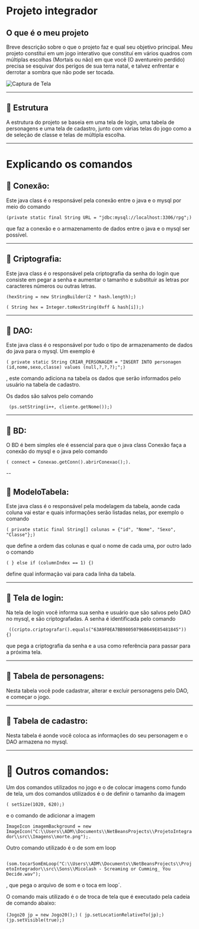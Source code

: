 # Projeto integrador


##  O que é o meu projeto

Breve descrição sobre o que o projeto faz e qual seu objetivo principal.
Meu projeto constitui em um jogo interativo que constituí em vários quadros
com múltiplas escolhas (Mortais ou não) em que você (O aventureiro perdido) precisa se esquivar dos perigos de sua terra natal,
e talvez enfrentar e derrotar a sombra que não pode ser tocada.

![Captura de Tela](link-para-uma-imagem-do-projeto.png)

---

## 📌 Estrutura 

A estrutura do projeto se baseia em uma tela de login, uma tabela de personagens e uma tela de cadastro,
junto com várias telas do jogo como a de seleção de classe e telas de múltipla escolha. 

---

# Explicando os comandos


## 📌 Conexão:

Este java class é o responsável pela conexão entre o java e o mysql por meio do comando 

`(private static final String URL = "jdbc:mysql://localhost:3306/rpg";)`

que faz a conexão e o armazenamento de dados entre o java e o mysql ser possível.


---

## 📌 Criptografia: 

Este java class é o responsável pela criptografia da senha do login que consiste
em pegar a senha e aumentar o tamanho e substituir as letras por caracteres números ou outras letras. 

`(hexString = new StringBuilder(2 * hash.length);)`

`( String hex = Integer.toHexString(0xff & hash[i]);)`


---


## 📌 DAO:

Este java class é o responsável por tudo o tipo de armazenamento de dados do java para o mysql. Um exemplo é

`( private static String CRIAR_PERSONAGEM = "INSERT INTO personagen (id,nome,sexo,classe) values (null,?,?,?);";)`

, este comando adiciona na tabela os dados que serão informados pelo usuário na tabela de cadastro.

Os dados são salvos pelo comando

` (ps.setString(i++, cliente.getNome());)`


---

## 📌 BD: 

O BD é bem simples ele é essencial para que o java class Conexão faça a conexão do mysql e o java pelo comando

`( connect = Conexao.getConn().abrirConexao();).`  


--


## 📌 ModeloTabela:

Este java class é o responsável pela modelagem da tabela, aonde cada coluna vai estar e quais informações serão listadas nelas, por exemplo o comando

 `( private static final String[] colunas = {"id", "Nome", "Sexo", "Classe"};)`

que define a ordem das colunas e qual o nome de cada uma, por outro lado o comando

`( } else if (columnIndex == 1) {)`

 define qual informação vai para cada linha da tabela. 


---

## 📌 Tela de login: 

Na tela de login você informa sua senha e usuário que são salvos pelo DAO no mysql, e são criptografadas.
 A senha é identificada pelo comando

` ((cripto.criptografar().equals("63A9F0EA7BB98050796B649E85481845")) {)`

 que pega a criptografia da senha e a usa como referência para passar para a próxima tela.


---


## 📌 Tabela de personagens:

Nesta tabela você pode cadastrar, alterar e excluir personagens pelo DAO, e começar o jogo.

---

## 📌 Tabela de cadastro:

Nesta tabela é aonde você coloca as informações do seu personagem e o DAO armazena no mysql.


---


# 📌 Outros comandos:


Um dos comandos utilizados no jogo e o de colocar imagens como fundo de tela, um
 dos comandos utilizados é o de definir o tamanho da imagem

 `( setSize(1020, 620);)`

e o comando de adicionar a imagem

` ImageIcon imagemBackground = new ImageIcon("C:\\Users\\ADM\\Documents\\NetBeansProjects\\ProjetoIntegrador\\src\\Imagens\\morte.png");. `

Outro comando utilizado é o de som em loop

` (som.tocarSomEmLoop("C:\\Users\\ADM\\Documents\\NetBeansProjects\\ProjetoIntegrador\\src\\Sons\\Micolash - Screaming or Cumming_ You Decide.wav");`

, que pega o arquivo de som e o toca em loop´. 

O comando mais utilizado é o de troca de tela que é executado pela cadeia de comando abaixo:

`(Jogo20 jp = new Jogo20();)`
`( jp.setLocationRelativeTo(jp);)`
`(jp.setVisible(true);)`



